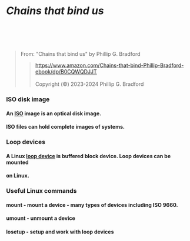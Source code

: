 # *Chains that bind us*<br>  
# <br>
> From: "Chains that bind us" by Phillip G. Bradford <br>  
>>  https://www.amazon.com/Chains-that-bind-Phillip-Bradford-ebook/dp/B0CQWQDJJT <br>  
> Copyright (&copy;) 2023-2024 Phillip G. Bradford <br>


### ISO disk image
#### An [ISO](https://en.wikipedia.org/wiki/ISO_9660) image is an optical disk image.  
#### ISO files can hold complete images of systems.
####

### Loop devices
#### A Linux [loop device](https://en.wikipedia.org/wiki/Loop_device) is buffered block device. Loop devices can be mounted 
#### on Linux.  
####
### Useful Linux commands
####
#### mount - mount a device - many types of devices including ISO 9660.
#### umount - unmount a device 
#### losetup - setup and work with loop devices



